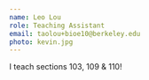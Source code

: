 ```yaml
---
name: Leo Lou
role: Teaching Assistant
email: taolou+bioe10@berkeley.edu
photo: kevin.jpg
---
```


I teach sections 103, 109 & 110!
